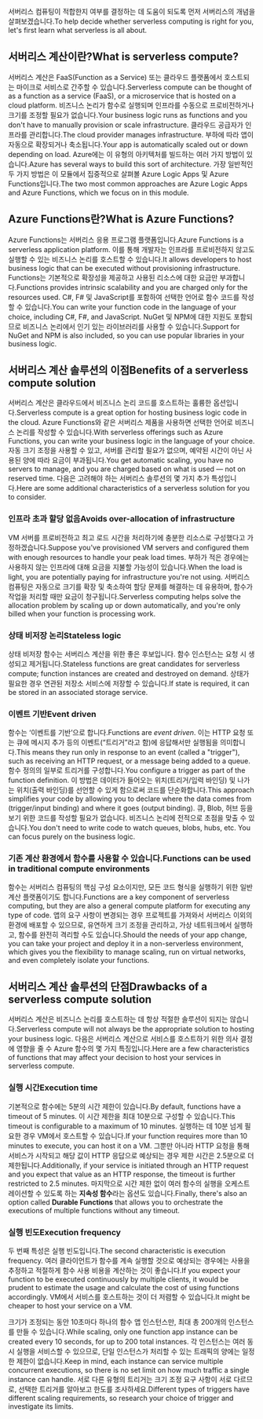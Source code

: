 <span data-ttu-id="a1e71-101">서버리스 컴퓨팅이 적합한지 여부를 결정하는 데 도움이 되도록 먼저 서버리스의 개념을 살펴보겠습니다.</span><span class="sxs-lookup"><span data-stu-id="a1e71-101">To help decide whether serverless computing is right for you, let's first learn what serverless is all about.</span></span>

## <a name="what-is-serverless-compute"></a><span data-ttu-id="a1e71-102">서버리스 계산이란?</span><span class="sxs-lookup"><span data-stu-id="a1e71-102">What is serverless compute?</span></span>

<span data-ttu-id="a1e71-103">서버리스 계산은 FaaS(Function as a Service) 또는 클라우드 플랫폼에서 호스트되는 마이크로 서비스로 간주할 수 있습니다.</span><span class="sxs-lookup"><span data-stu-id="a1e71-103">Serverless compute can be thought of as a function as a service (FaaS), or a microservice that is hosted on a cloud platform.</span></span> <span data-ttu-id="a1e71-104">비즈니스 논리가 함수로 실행되며 인프라를 수동으로 프로비전하거나 크기를 조정할 필요가 없습니다.</span><span class="sxs-lookup"><span data-stu-id="a1e71-104">Your business logic runs as functions and you don't have to manually provision or scale infrastructure.</span></span> <span data-ttu-id="a1e71-105">클라우드 공급자가 인프라를 관리합니다.</span><span class="sxs-lookup"><span data-stu-id="a1e71-105">The cloud provider manages infrastructure.</span></span> <span data-ttu-id="a1e71-106">부하에 따라 앱이 자동으로 확장되거나 축소됩니다.</span><span class="sxs-lookup"><span data-stu-id="a1e71-106">Your app is automatically scaled out or down depending on load.</span></span> <span data-ttu-id="a1e71-107">Azure에는 이 유형의 아키텍처를 빌드하는 여러 가지 방법이 있습니다.</span><span class="sxs-lookup"><span data-stu-id="a1e71-107">Azure has several ways to build this sort of architecture.</span></span> <span data-ttu-id="a1e71-108">가장 일반적인 두 가지 방법은 이 모듈에서 집중적으로 살펴볼 Azure Logic Apps 및 Azure Functions입니다.</span><span class="sxs-lookup"><span data-stu-id="a1e71-108">The two most common approaches are Azure Logic Apps and Azure Functions, which we focus on in this module.</span></span>

## <a name="what-is-azure-functions"></a><span data-ttu-id="a1e71-109">Azure Functions란?</span><span class="sxs-lookup"><span data-stu-id="a1e71-109">What is Azure Functions?</span></span>

<span data-ttu-id="a1e71-110">Azure Functions는 서버리스 응용 프로그램 플랫폼입니다.</span><span class="sxs-lookup"><span data-stu-id="a1e71-110">Azure Functions is a serverless application platform.</span></span> <span data-ttu-id="a1e71-111">이를 통해 개발자는 인프라를 프로비전하지 않고도 실행할 수 있는 비즈니스 논리를 호스트할 수 있습니다.</span><span class="sxs-lookup"><span data-stu-id="a1e71-111">It allows developers to host business logic that can be executed without provisioning infrastructure.</span></span> <span data-ttu-id="a1e71-112">Functions는 기본적으로 확장성을 제공하고 사용된 리소스에 대한 요금만 부과합니다.</span><span class="sxs-lookup"><span data-stu-id="a1e71-112">Functions provides intrinsic scalability and you are charged only for the resources used.</span></span> <span data-ttu-id="a1e71-113">C#, F# 및 JavaScript를 포함하여 선택한 언어로 함수 코드를 작성할 수 있습니다.</span><span class="sxs-lookup"><span data-stu-id="a1e71-113">You can write your function code in the language of your choice, including C#, F#, and JavaScript.</span></span> <span data-ttu-id="a1e71-114">NuGet 및 NPM에 대한 지원도 포함되므로 비즈니스 논리에서 인기 있는 라이브러리를 사용할 수 있습니다.</span><span class="sxs-lookup"><span data-stu-id="a1e71-114">Support for NuGet and NPM is also included, so you can use popular libraries in your business logic.</span></span>

## <a name="benefits-of-a-serverless-compute-solution"></a><span data-ttu-id="a1e71-115">서버리스 계산 솔루션의 이점</span><span class="sxs-lookup"><span data-stu-id="a1e71-115">Benefits of a serverless compute solution</span></span>

<span data-ttu-id="a1e71-116">서버리스 계산은 클라우드에서 비즈니스 논리 코드를 호스트하는 훌륭한 옵션입니다.</span><span class="sxs-lookup"><span data-stu-id="a1e71-116">Serverless compute is a great option for hosting business logic code in the cloud.</span></span> <span data-ttu-id="a1e71-117">Azure Functions와 같은 서버리스 제품을 사용하면 선택한 언어로 비즈니스 논리를 작성할 수 있습니다.</span><span class="sxs-lookup"><span data-stu-id="a1e71-117">With serverless offerings such as Azure Functions, you can write your business logic in the language of your choice.</span></span> <span data-ttu-id="a1e71-118">자동 크기 조정을 사용할 수 있고, 서버를 관리할 필요가 없으며, 예약된 시간이 아닌 사용된 양에 따라 요금이 부과됩니다.</span><span class="sxs-lookup"><span data-stu-id="a1e71-118">You get automatic scaling, you have no servers to manage, and you are charged based on what is used — not on reserved time.</span></span> <span data-ttu-id="a1e71-119">다음은 고려해야 하는 서버리스 솔루션의 몇 가지 추가 특성입니다.</span><span class="sxs-lookup"><span data-stu-id="a1e71-119">Here are some additional characteristics of a serverless solution for you to consider.</span></span>

### <a name="avoids-over-allocation-of-infrastructure"></a><span data-ttu-id="a1e71-120">인프라 초과 할당 없음</span><span class="sxs-lookup"><span data-stu-id="a1e71-120">Avoids over-allocation of infrastructure</span></span>

<span data-ttu-id="a1e71-121">VM 서버를 프로비전하고 최고 로드 시간을 처리하기에 충분한 리소스로 구성했다고 가정하겠습니다.</span><span class="sxs-lookup"><span data-stu-id="a1e71-121">Suppose you've provisioned VM servers and configured them with enough resources to handle your peak load times.</span></span> <span data-ttu-id="a1e71-122">부하가 적은 경우에는 사용하지 않는 인프라에 대해 요금을 지불할 가능성이 있습니다.</span><span class="sxs-lookup"><span data-stu-id="a1e71-122">When the load is light, you are potentially paying for infrastructure you're not using.</span></span> <span data-ttu-id="a1e71-123">서버리스 컴퓨팅은 자동으로 크기를 확장 및 축소하여 할당 문제를 해결하는 데 유용하며, 함수가 작업을 처리할 때만 요금이 청구됩니다.</span><span class="sxs-lookup"><span data-stu-id="a1e71-123">Serverless computing helps solve the allocation problem by scaling up or down automatically, and you're only billed when your function is processing work.</span></span>

### <a name="stateless-logic"></a><span data-ttu-id="a1e71-124">상태 비저장 논리</span><span class="sxs-lookup"><span data-stu-id="a1e71-124">Stateless logic</span></span>

<span data-ttu-id="a1e71-125">상태 비저장 함수는 서버리스 계산을 위한 좋은 후보입니다. 함수 인스턴스는 요청 시 생성되고 제거됩니다.</span><span class="sxs-lookup"><span data-stu-id="a1e71-125">Stateless functions are great candidates for serverless compute; function instances are created and destroyed on demand.</span></span> <span data-ttu-id="a1e71-126">상태가 필요한 경우 연관된 저장소 서비스에 저장할 수 있습니다.</span><span class="sxs-lookup"><span data-stu-id="a1e71-126">If state is required, it can be stored in an associated storage service.</span></span>

### <a name="event-driven"></a><span data-ttu-id="a1e71-127">이벤트 기반</span><span class="sxs-lookup"><span data-stu-id="a1e71-127">Event driven</span></span>

<span data-ttu-id="a1e71-128">함수는 ‘이벤트를 기반’으로 합니다.</span><span class="sxs-lookup"><span data-stu-id="a1e71-128">Functions are _event driven_.</span></span> <span data-ttu-id="a1e71-129">이는 HTTP 요청 또는 큐에 메시지 추가 등의 이벤트(“트리거”라고 함)에 응답해서만 실행됨을 의미합니다.</span><span class="sxs-lookup"><span data-stu-id="a1e71-129">This means they run only in response to an event (called a "trigger"), such as receiving an HTTP request, or a message being added to a queue.</span></span> <span data-ttu-id="a1e71-130">함수 정의의 일부로 트리거를 구성합니다.</span><span class="sxs-lookup"><span data-stu-id="a1e71-130">You configure a trigger as part of the function definition.</span></span> <span data-ttu-id="a1e71-131">이 방법은 데이터가 들어오는 위치(트리거/입력 바인딩) 및 나가는 위치(출력 바인딩)를 선언할 수 있게 함으로써 코드를 단순화합니다.</span><span class="sxs-lookup"><span data-stu-id="a1e71-131">This approach simplifies your code by allowing you to declare where the data comes from (trigger/input binding) and where it goes (output binding).</span></span> <span data-ttu-id="a1e71-132">큐, Blob, 허브 등을 보기 위한 코드를 작성할 필요가 없습니다. 비즈니스 논리에 전적으로 초점을 맞출 수 있습니다.</span><span class="sxs-lookup"><span data-stu-id="a1e71-132">You don't need to write code to watch queues, blobs, hubs, etc. You can focus purely on the business logic.</span></span>

### <a name="functions-can-be-used-in-traditional-compute-environments"></a><span data-ttu-id="a1e71-133">기존 계산 환경에서 함수를 사용할 수 있습니다.</span><span class="sxs-lookup"><span data-stu-id="a1e71-133">Functions can be used in traditional compute environments</span></span>

<span data-ttu-id="a1e71-134">함수는 서버리스 컴퓨팅의 핵심 구성 요소이지만, 모든 코드 형식을 실행하기 위한 일반 계산 플랫폼이기도 합니다.</span><span class="sxs-lookup"><span data-stu-id="a1e71-134">Functions are a key component of serverless computing, but they are also a general compute platform for executing any type of code.</span></span> <span data-ttu-id="a1e71-135">앱의 요구 사항이 변경되는 경우 프로젝트를 가져와서 서버리스 이외의 환경에 배포할 수 있으므로, 유연하게 크기 조정을 관리하고, 가상 네트워크에서 실행하고, 함수를 완전히 격리할 수도 있습니다.</span><span class="sxs-lookup"><span data-stu-id="a1e71-135">Should the needs of your app change, you can take your project and deploy it in a non-serverless environment, which gives you the flexibility to manage scaling, run on virtual networks, and even completely isolate your functions.</span></span>

## <a name="drawbacks-of-a-serverless-compute-solution"></a><span data-ttu-id="a1e71-136">서버리스 계산 솔루션의 단점</span><span class="sxs-lookup"><span data-stu-id="a1e71-136">Drawbacks of a serverless compute solution</span></span>

<span data-ttu-id="a1e71-137">서버리스 계산은 비즈니스 논리를 호스트하는 데 항상 적절한 솔루션이 되지는 않습니다.</span><span class="sxs-lookup"><span data-stu-id="a1e71-137">Serverless compute will not always be the appropriate solution to hosting your business logic.</span></span> <span data-ttu-id="a1e71-138">다음은 서버리스 계산으로 서비스를 호스트하기 위한 의사 결정에 영향을 줄 수 Azure 함수의 몇 가지 특징입니다.</span><span class="sxs-lookup"><span data-stu-id="a1e71-138">Here are a few characteristics of functions that may affect your decision to host your services in serverless compute.</span></span>

### <a name="execution-time"></a><span data-ttu-id="a1e71-139">실행 시간</span><span class="sxs-lookup"><span data-stu-id="a1e71-139">Execution time</span></span>

<span data-ttu-id="a1e71-140">기본적으로 함수에는 5분의 시간 제한이 있습니다.</span><span class="sxs-lookup"><span data-stu-id="a1e71-140">By default, functions have a timeout of 5 minutes.</span></span> <span data-ttu-id="a1e71-141">이 시간 제한을 최대 10분으로 구성할 수 있습니다.</span><span class="sxs-lookup"><span data-stu-id="a1e71-141">This timeout is configurable to a maximum of 10 minutes.</span></span> <span data-ttu-id="a1e71-142">실행하는 데 10분 넘게 필요한 경우 VM에서 호스트할 수 있습니다.</span><span class="sxs-lookup"><span data-stu-id="a1e71-142">If your function requires more than 10 minutes to execute, you can host it on a VM.</span></span> <span data-ttu-id="a1e71-143">그뿐만 아니라 HTTP 요청을 통해 서비스가 시작되고 해당 값이 HTTP 응답으로 예상되는 경우 제한 시간은 2.5분으로 더 제한됩니다.</span><span class="sxs-lookup"><span data-stu-id="a1e71-143">Additionally, if your service is initiated through an HTTP request and you expect that value as an HTTP response, the timeout is further restricted to 2.5 minutes.</span></span> <span data-ttu-id="a1e71-144">마지막으로 시간 제한 없이 여러 함수의 실행을 오케스트레이션할 수 있도록 하는 **지속성 함수**라는 옵션도 있습니다.</span><span class="sxs-lookup"><span data-stu-id="a1e71-144">Finally, there's also an option called **Durable Functions** that allows you to orchestrate the executions of multiple functions without any timeout.</span></span>

### <a name="execution-frequency"></a><span data-ttu-id="a1e71-145">실행 빈도</span><span class="sxs-lookup"><span data-stu-id="a1e71-145">Execution frequency</span></span>

<span data-ttu-id="a1e71-146">두 번째 특성은 실행 빈도입니다.</span><span class="sxs-lookup"><span data-stu-id="a1e71-146">The second characteristic is execution frequency.</span></span> <span data-ttu-id="a1e71-147">여러 클라이언트가 함수를 계속 실행할 것으로 예상되는 경우에는 사용을 추정하고 적절하게 함수 사용 비용을 계산하는 것이 좋습니다.</span><span class="sxs-lookup"><span data-stu-id="a1e71-147">If you expect your function to be executed continuously by multiple clients, it would be prudent to estimate the usage and calculate the cost of using functions accordingly.</span></span> <span data-ttu-id="a1e71-148">VM에서 서비스를 호스트하는 것이 더 저렴할 수 있습니다.</span><span class="sxs-lookup"><span data-stu-id="a1e71-148">It might be cheaper to host your service on a VM.</span></span>

<span data-ttu-id="a1e71-149">크기가 조정되는 동안 10초마다 하나의 함수 앱 인스턴스만, 최대 총 200개의 인스턴스를 만들 수 있습니다.</span><span class="sxs-lookup"><span data-stu-id="a1e71-149">While scaling, only one function app instance can be created every 10 seconds, for up to 200 total instances.</span></span> <span data-ttu-id="a1e71-150">각 인스턴스는 여러 동시 실행을 서비스할 수 있으므로, 단일 인스턴스가 처리할 수 있는 트래픽의 양에는 일정한 제한이 없습니다.</span><span class="sxs-lookup"><span data-stu-id="a1e71-150">Keep in mind, each instance can service multiple concurrent executions, so there is no set limit on how much traffic a single instance can handle.</span></span> <span data-ttu-id="a1e71-151">서로 다른 유형의 트리거는 크기 조정 요구 사항이 서로 다르므로, 선택한 트리거를 알아보고 한도를 조사하세요.</span><span class="sxs-lookup"><span data-stu-id="a1e71-151">Different types of triggers have different scaling requirements, so research your choice of trigger and investigate its limits.</span></span>
